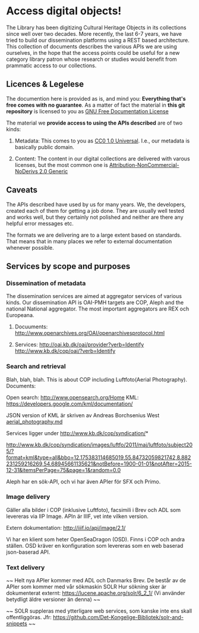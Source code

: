 # Access digital objects!

The Library has been digitizing Cultural Heritage Objects in its
collections since well over two decades. More recently, the last 6-7
years, we have tried to build our dissemination platforms using a REST
based architecture. This collection of documents describes the various
APIs we are using ourselves, in the hope that the access points could
be useful for a new category library patron whose research or studies
would benefit from prammatic access to our collections.


## Licences & Legelese

The documention here is provided as is, and mind you: __Everything
that's free comes with no guarantee__. As a matter of fact the material
in __this git repository__ is licensed to you as [GNU Free Documentation License](LICENSE)

The material we __provide access to using the APIs described__ are of two kinds:

1. Metadata: This comes to you as [CC0 1.0
Universal](https://creativecommons.org/publicdomain/zero/1.0/). I.e.,
our metadata is basically public domain.

2. Content: The content in our digital collections are delivered with
varous licenses, but the most common one is
[Attribution-NonCommercial-NoDerivs 2.0
Generic](https://creativecommons.org/licenses/by-nc-nd/2.0/)

## Caveats

The APIs described have used by us for many years. We, the developers,
created each of them for getting a job done. They are usually well
tested and works well, but they certainly not polished and neither are
there any helpful error messages etc.

The formats we are delivering are to a large extent based on
standards. That means that in many places we refer to external
documentation whenever possible.


## Services by scope and purposes

### Dissemination of metadata

The dissemination services are aimed at aggregator services of various
kinds. Our dissemination API is OAI-PMH targets are COP, Aleph and the
national National aggregator. The most important aggregators are REX
och Europeana.

1. Docuuments:
http://www.openarchives.org/OAI/openarchivesprotocol.html

2. Services:
http://oai.kb.dk/oai/provider?verb=Identify
http://www.kb.dk/cop/oai/?verb=Identify

### Search and retrieval

Blah, blah, blah. This is about COP including Luftfoto(Aerial Photography). Documents:

Open search: http://www.opensearch.org/Home
KML: https://developers.google.com/kml/documentation/

JSON version of KML är skriven av Andreas Borchsenius West [aerial_photography.md](aerial_photography.md)

Services ligger under http://www.kb.dk/cop/syndication/*

http://www.kb.dk/cop/syndication/images/luftfo/2011/maj/luftfoto/subject205/?format=kml&type=all&bbo=12.175383114685019,55.84732059821742,8.882231259216269,54.68945661135621&notBefore=1900-01-01&notAfter=2015-12-31&itemsPerPage=75&page=1&random=0.0

Aleph har en sök-API, och vi har även APIer för SFX och Primo.

### Image delivery

Gäller alla bilder i COP (inklusive Luftfoto), facsimili i Brev och ADL som levereras via IIP Image. APIn är IIIF, vet inte vilken version.

Extern dokumentation: http://iiif.io/api/image/2.1/

Vi har en klient som heter OpenSeaDragon (OSD). Finns i COP och andra ställen. OSD kräver en konfiguration som levereras som en web baserad json-baserad API.

### Text delivery

~~ Helt nya APIer kommer med ADL och Danmarks Brev. De består av de APIer som kommer med vår sökmaskin SOLR Hur sökning sker är dokumenterat externt: https://lucene.apache.org/solr/6_2_1/ (Vi använder betydligt äldre versioner än denna) ~~

~~ SOLR suppleras med ytterligare web services, som kanske inte ens skall offentliggöras. Jfr: https://github.com/Det-Kongelige-Bibliotek/solr-and-snippets ~~